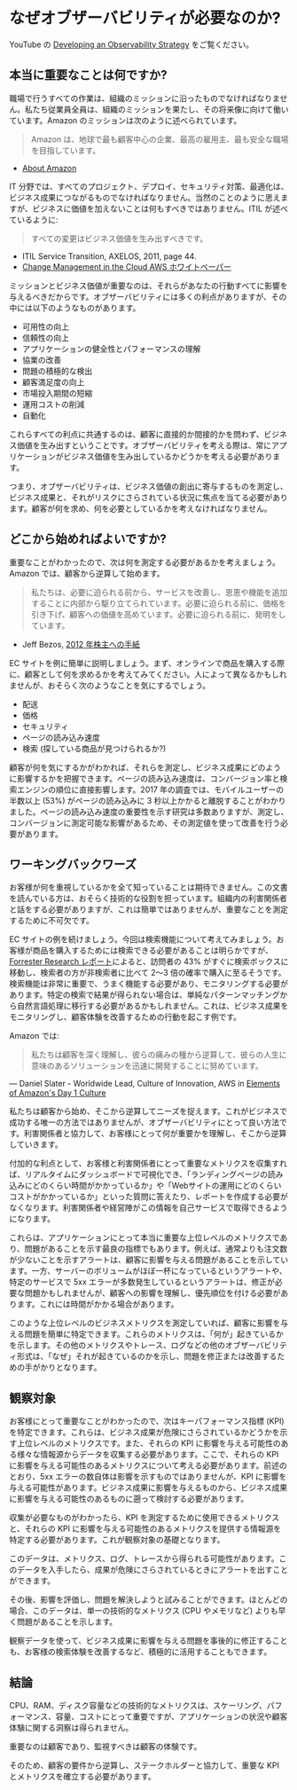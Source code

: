 # なぜオブザーバビリティが必要なのか?

YouTube の [Developing an Observability Strategy](https://www.youtube.com/watch?v=Ub3ATriFapQ) をご覧ください。

## 本当に重要なことは何ですか?

職場で行うすべての作業は、組織のミッションに沿ったものでなければなりません。私たち従業員全員は、組織のミッションを果たし、その将来像に向けて働いています。Amazon のミッションは次のように述べられています。

> Amazon は、地球で最も顧客中心の企業、最高の雇用主、最も安全な職場を目指しています。

- [About Amazon](https://www.aboutamazon.com/about-us)

IT 分野では、すべてのプロジェクト、デプロイ、セキュリティ対策、最適化は、ビジネス成果につながるものでなければなりません。当然のことのように思えますが、ビジネスに価値を加えないことは何もすべきではありません。ITIL が述べているように:

> すべての変更はビジネス価値を生み出すべきです。

- ITIL Service Transition, AXELOS, 2011, page 44.
- [Change Management in the Cloud AWS ホワイトペーパー](https://docs.aws.amazon.com/ja_jp/whitepapers/latest/change-management-in-the-cloud/change-management-in-the-cloud.html)

ミッションとビジネス価値が重要なのは、それらがあなたの行動すべてに影響を与えるべきだからです。オブザーバビリティには多くの利点がありますが、その中には以下のようなものがあります。

- 可用性の向上
- 信頼性の向上
- アプリケーションの健全性とパフォーマンスの理解
- 協業の改善
- 問題の積極的な検出
- 顧客満足度の向上
- 市場投入期間の短縮
- 運用コストの削減
- 自動化

これらすべての利点に共通するのは、顧客に直接的か間接的かを問わず、ビジネス価値を生み出すということです。オブザーバビリティを考える際は、常にアプリケーションがビジネス価値を生み出しているかどうかを考える必要があります。

つまり、オブザーバビリティは、ビジネス価値の創出に寄与するものを測定し、ビジネス成果と、それがリスクにさらされている状況に焦点を当てる必要があります。顧客が何を求め、何を必要としているかを考えなければなりません。

## どこから始めればよいですか?

重要なことがわかったので、次は何を測定する必要があるかを考えましょう。Amazon では、顧客から逆算して始めます。

> 私たちは、必要に迫られる前から、サービスを改善し、恩恵や機能を追加することに内部から駆り立てられています。必要に迫られる前に、価格を引き下げ、顧客への価値を高めています。必要に迫られる前に、発明をしています。

- Jeff Bezos, [2012 年株主への手紙](https://s2.q4cdn.com/299287126/files/doc_financials/annual/2012-Shareholder-Letter.pdf)

EC サイトを例に簡単に説明しましょう。まず、オンラインで商品を購入する際に、顧客として何を求めるかを考えてみてください。人によって異なるかもしれませんが、おそらく次のようなことを気にするでしょう。

- 配送
- 価格
- セキュリティ
- ページの読み込み速度
- 検索 (探している商品が見つけられるか?)

顧客が何を気にするかがわかれば、それらを測定し、ビジネス成果にどのように影響するかを把握できます。ページの読み込み速度は、コンバージョン率と検索エンジンの順位に直接影響します。2017 年の調査では、モバイルユーザーの半数以上 (53%) がページの読み込みに 3 秒以上かかると離脱することがわかりました。ページの読み込み速度の重要性を示す研究は多数ありますが、測定し、コンバージョンに測定可能な影響があるため、その測定値を使って改善を行う必要があります。

## ワーキングバックワーズ

お客様が何を重視しているかを全て知っていることは期待できません。この文書を読んでいる方は、おそらく技術的な役割を担っています。組織内の利害関係者と話をする必要がありますが、これは簡単ではありませんが、重要なことを測定するために不可欠です。

EC サイトの例を続けましょう。今回は検索機能について考えてみましょう。お客様が商品を購入するためには検索できる必要があることは明らかですが、[Forrester Research レポート](https://www.forrester.com/report/MustHave+eCommerce+Features/-/E-RES89561)によると、訪問者の 43% がすぐに検索ボックスに移動し、検索者の方が非検索者に比べて 2〜3 倍の確率で購入に至るそうです。検索機能は非常に重要で、うまく機能する必要があり、モニタリングする必要があります。特定の検索で結果が得られない場合は、単純なパターンマッチングから自然言語処理に移行する必要があるかもしれません。これは、ビジネス成果をモニタリングし、顧客体験を改善するための行動を起こす例です。

Amazon では:

> 私たちは顧客を深く理解し、彼らの痛みの種から逆算して、彼らの人生に意味のあるソリューションを迅速に開発することに努めています。

— Daniel Slater - Worldwide Lead, Culture of Innovation, AWS in [Elements of Amazon's Day 1 Culture](https://aws.amazon.com/jp/executive-insights/content/how-amazon-defines-and-operationalizes-a-day-1-culture/)

私たちは顧客から始め、そこから逆算してニーズを捉えます。これがビジネスで成功する唯一の方法ではありませんが、オブザーバビリティにとって良い方法です。利害関係者と協力して、お客様にとって何が重要かを理解し、そこから逆算していきます。

付加的な利点として、お客様と利害関係者にとって重要なメトリクスを収集すれば、リアルタイムにダッシュボードで可視化でき、「ランディングページの読み込みにどのくらい時間がかかっているか」や「Webサイトの運用にどのくらいコストがかかっているか」といった質問に答えたり、レポートを作成する必要がなくなります。利害関係者や経営陣がこの情報を自己サービスで取得できるようになります。

これらは、アプリケーションにとって本当に重要な上位レベルのメトリクスであり、問題があることを示す最良の指標でもあります。例えば、通常よりも注文数が少ないことを示すアラートは、顧客に影響を与える問題があることを示しています。一方、サーバーのボリュームがほぼ一杯になっているというアラートや、特定のサービスで 5xx エラーが多数発生しているというアラートは、修正が必要な問題かもしれませんが、顧客への影響を理解し、優先順位を付ける必要があります。これには時間がかかる場合があります。

このような上位レベルのビジネスメトリクスを測定していれば、顧客に影響を与える問題を簡単に特定できます。これらのメトリクスは、「何が」起きているかを示します。その他のメトリクスやトレース、ログなどの他のオブザーバビリティ形式は、「なぜ」それが起きているのかを示し、問題を修正または改善するための手がかりとなります。

## 観察対象

お客様にとって重要なことがわかったので、次はキーパフォーマンス指標 (KPI) を特定できます。これらは、ビジネス成果が危険にさらされているかどうかを示す上位レベルのメトリクスです。また、それらの KPI に影響を与える可能性のある様々な情報源からデータを収集する必要があります。ここで、それらの KPI に影響を与える可能性のあるメトリクスについて考える必要があります。前述のとおり、5xx エラーの数自体は影響を示すものではありませんが、KPI に影響を与える可能性があります。ビジネス成果に影響を与えるものから、ビジネス成果に影響を与える可能性のあるものに遡って検討する必要があります。

収集が必要なものがわかったら、KPI を測定するために使用できるメトリクスと、それらの KPI に影響を与える可能性のあるメトリクスを提供する情報源を特定する必要があります。これが観察対象の基礎となります。

このデータは、メトリクス、ログ、トレースから得られる可能性があります。このデータを入手したら、成果が危険にさらされているときにアラートを出すことができます。

その後、影響を評価し、問題を解決しようと試みることができます。ほとんどの場合、このデータは、単一の技術的なメトリクス (CPU やメモリなど) よりも早く問題があることを示します。

観察データを使って、ビジネス成果に影響を与える問題を事後的に修正することも、お客様の検索体験を改善するなど、積極的に活用することもできます。

## 結論

CPU、RAM、ディスク容量などの技術的なメトリクスは、スケーリング、パフォーマンス、容量、コストにとって重要ですが、アプリケーションの状況や顧客体験に関する洞察は得られません。

重要なのは顧客であり、監視すべきは顧客の体験です。

そのため、顧客の要件から逆算し、ステークホルダーと協力して、重要な KPI とメトリクスを確立する必要があります。

